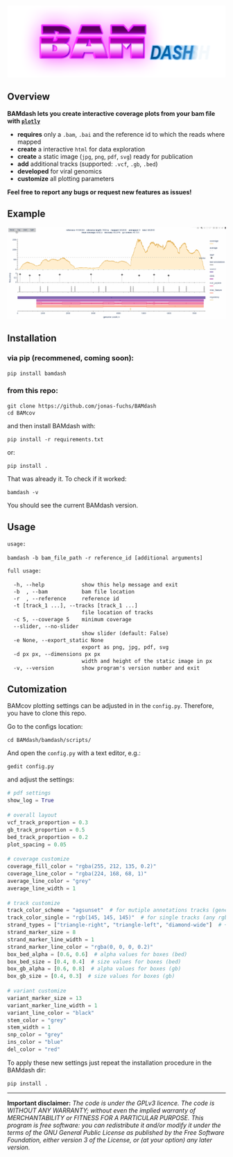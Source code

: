 <img src="./bamdash.png" alt="bamdash" />

## Overview

**BAMdash lets you create interactive coverage plots from your bam file with [`plotly`](https://plotly.com/)**

- **requires** only a `.bam`, `.bai` and the reference id to which the reads where mapped
- **create** a interactive `html` for data exploration
- **create** a static image (`jpg`, `png`, `pdf`, `svg`) ready for publication
- **add** additional tracks (supported: `.vcf`, `.gb`, `.bed`)
- **developed** for viral genomics
- **customize** all plotting parameters

**Feel free to report any bugs or request new features as issues!**

## Example
<img src="./example.gif" alt="example" />

## Installation

### via pip (recommened, coming soon):
```shell
pip install bamdash
```
### from this repo:
```shell
git clone https://github.com/jonas-fuchs/BAMdash
cd BAMcov
```
and then install BAMdash with:
```shell
pip install -r requirements.txt
```
or:
```shell
pip install .
```
That was already it. To check if it worked:

```shell
bamdash -v
```
You should see the current BAMdash version.

## Usage

```shell
usage: 	

bamdash -b bam_file_path -r reference_id [additional arguments]
```
```
full usage:

  -h, --help            show this help message and exit
  -b  , --bam           bam file location
  -r  , --reference     reference id
  -t [track_1 ...], --tracks [track_1 ...]
                        file location of tracks
  -c 5, --coverage 5    minimum coverage
  --slider, --no-slider
                        show slider (default: False)
  -e None, --export_static None
                        export as png, jpg, pdf, svg
  -d px px, --dimensions px px
                        width and height of the static image in px
  -v, --version         show program's version number and exit
```

## Cutomization

BAMcov plotting settings can be adjusted in in the `config.py`. Therefore, you have to clone this repo.

Go to the configs location:
```shell
cd BAMdash/bamdash/scripts/
```
And open the `config.py` with a text editor, e.g.:
```shell
gedit config.py
```
and adjust the settings:
```python
# pdf settings
show_log = True

# overall layout
vcf_track_proportion = 0.3
gb_track_proportion = 0.5
bed_track_proportion = 0.2
plot_spacing = 0.05

# coverage customize
coverage_fill_color = "rgba(255, 212, 135, 0.2)"
coverage_line_color = "rgba(224, 168, 68, 1)"
average_line_color = "grey"
average_line_width = 1

# track customize
track_color_scheme = "agsunset"  # for mutiple annotations tracks (genebank)
track_color_single = "rgb(145, 145, 145)"  # for single tracks (any rgb value, but no named colors)
strand_types = ["triangle-right", "triangle-left", "diamond-wide"]  # +, -, undefined strand
strand_marker_size = 8
strand_marker_line_width = 1
strand_marker_line_color = "rgba(0, 0, 0, 0.2)"
box_bed_alpha = [0.6, 0.6]  # alpha values for boxes (bed)
box_bed_size = [0.4, 0.4]  # size values for boxes (bed)
box_gb_alpha = [0.6, 0.8]  # alpha values for boxes (gb)
box_gb_size = [0.4, 0.3]  # size values for boxes (gb)

# variant customize
variant_marker_size = 13
variant_marker_line_width = 1
variant_line_color = "black"
stem_color = "grey"
stem_width = 1
snp_color = "grey"
ins_color = "blue"
del_color = "red"
```
To apply these new settings just repeat the installation procedure in the BAMdash dir:
```shell
pip install .
```

---

**Important disclaimer:**
*The code is under the GPLv3 licence. The code is WITHOUT ANY WARRANTY; without even the implied warranty of MERCHANTABILITY or FITNESS FOR A PARTICULAR PURPOSE. This program is free software: you can redistribute it and/or modify it under the terms of the GNU General Public License as published by the Free Software Foundation, either version 3 of the License, or
(at your option) any later version.*
